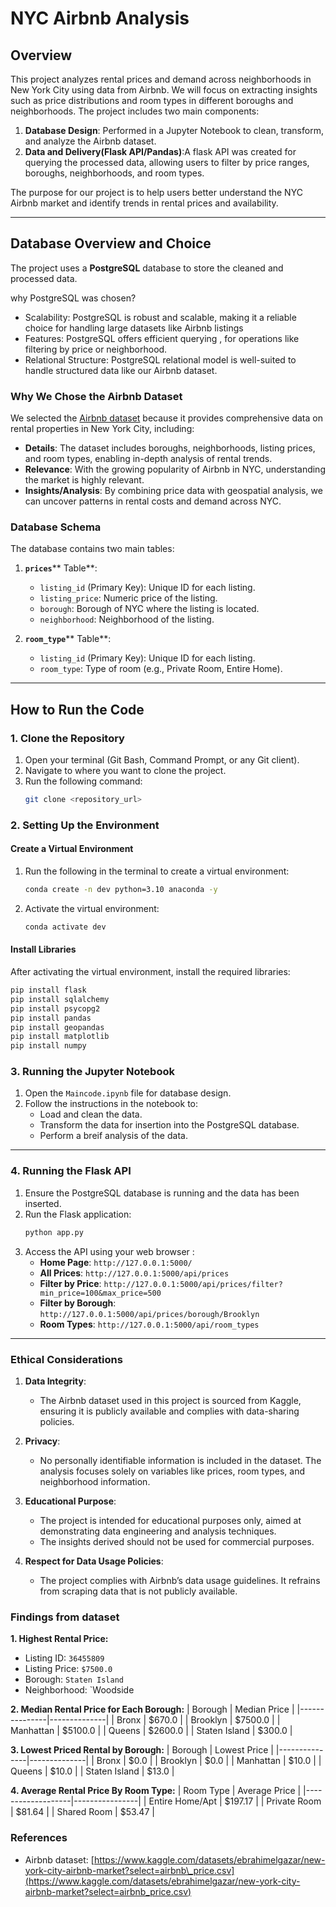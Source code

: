 
# NYC Airbnb Analysis 

## Overview

This project analyzes rental prices and demand across neighborhoods in New York City using data from Airbnb. We will focus on extracting insights such as price distributions and room types in different boroughs and neighborhoods. The project includes two main components:

1. **Database Design**: Performed in a Jupyter Notebook to clean, transform, and analyze the Airbnb dataset.
2. **Data and Delivery(Flask API/Pandas)**:A flask API was created for querying the processed data, allowing users to filter by price ranges, boroughs, neighborhoods, and room types.

The purpose for our project is to help users better understand the NYC Airbnb market and identify trends in rental prices and availability.

---

## Database Overview and Choice

The project uses a **PostgreSQL** database to store the cleaned and processed data.

why PostgreSQL was chosen?

- Scalability: PostgreSQL is robust and scalable, making it a reliable choice for handling large datasets like Airbnb listings
- Features: PostgreSQL offers efficient querying , for operations like filtering by price or neighborhood.
- Relational Structure: PostgreSQL relational model is well-suited to handle structured data  like our Airbnb dataset.



### Why We Chose the Airbnb Dataset

We selected the [Airbnb dataset](https://www.kaggle.com/datasets/ebrahimelgazar/new-york-city-airbnb-market?select=airbnb_price.csv) because it provides comprehensive data on rental properties in New York City, including:

- **Details**: The dataset includes boroughs, neighborhoods, listing prices, and room types, enabling in-depth analysis of rental trends.
- **Relevance**: With the growing popularity of Airbnb in NYC, understanding the market is highly relevant.
- **Insights/Analysis**: By combining price data with geospatial analysis, we can uncover patterns in rental costs and demand across NYC.

### Database Schema

The database contains two main tables:

1. **`prices`**** Table**:

   - `listing_id` (Primary Key): Unique ID for each listing.
   - `listing_price`: Numeric price of the listing.
   - `borough`: Borough of NYC where the listing is located.
   - `neighborhood`: Neighborhood of the listing.

2. **`room_type`**** Table**:

   - `listing_id` (Primary Key): Unique ID for each listing.
   - `room_type`: Type of room (e.g., Private Room, Entire Home).

---

## How to Run the Code

### 1. Clone the Repository

1. Open your terminal (Git Bash, Command Prompt, or any Git client).
2. Navigate to where you want to clone the project.
3. Run the following command:
   ```bash
   git clone <repository_url>
   ```

### 2. Setting Up the Environment

#### **Create a Virtual Environment**

1. Run the following in the terminal to create a virtual environment:
   ```bash
   conda create -n dev python=3.10 anaconda -y
   ```
2. Activate the virtual environment:
     ```bash
     conda activate dev
     ```
   

#### **Install Libraries**

After activating the virtual environment, install the required libraries:

```bash
pip install flask
pip install sqlalchemy
pip install psycopg2
pip install pandas
pip install geopandas
pip install matplotlib
pip install numpy
```

### 3. Running the Jupyter Notebook

1. Open the `Maincode.ipynb` file for database design.
2. Follow the instructions in the notebook to:
   - Load and clean the data.
   - Transform the data for insertion into the PostgreSQL database.
   - Perform a breif analysis of the data.

---

### 4. Running the Flask API

1. Ensure the PostgreSQL database is running and the data has been inserted.
2. Run the Flask application:
   ```bash
   python app.py
   ```
3. Access the API  using your web browser :
   - **Home Page**: `http://127.0.0.1:5000/`
   - **All Prices**: `http://127.0.0.1:5000/api/prices`
   - **Filter by Price**: `http://127.0.0.1:5000/api/prices/filter?min_price=100&max_price=500`
   - **Filter by Borough**: `http://127.0.0.1:5000/api/prices/borough/Brooklyn`
   - **Room Types**: `http://127.0.0.1:5000/api/room_types`


---

### Ethical Considerations

1. **Data Integrity**:
   - The Airbnb dataset used in this project is sourced from Kaggle, ensuring it is publicly available and complies with data-sharing policies.

2. **Privacy**:
   - No personally identifiable information  is included in the dataset. The analysis focuses solely on variables like prices, room types, and neighborhood information.

3. **Educational Purpose**:
   - The project is intended for educational purposes only, aimed at demonstrating data engineering and analysis techniques.
   - The insights derived should not be used for commercial purposes.

4. **Respect for Data Usage Policies**:
   - The project complies with Airbnb’s data usage guidelines. It refrains from scraping data that is not publicly available.


### Findings from dataset

**1. Highest Rental Price:**
- Listing ID: `36455809`
- Listing Price: `$7500.0`
- Borough: `Staten Island`
- Neighborhood: `Woodside

**2. Median Rental Price for Each Borough:**
| Borough       | Median Price |
|---------------|--------------|
| Bronx         | $670.0       |
| Brooklyn      | $7500.0      |
| Manhattan     | $5100.0      |
| Queens        | $2600.0      |
| Staten Island | $300.0       |

**3. Lowest Priced Rental by Borough:**
| Borough       | Lowest Price |
|---------------|--------------|
| Bronx         | $0.0         |
| Brooklyn      | $0.0         |
| Manhattan     | $10.0        |
| Queens        | $10.0        |
| Staten Island | $13.0        |

**4. Average Rental Price By Room Type:**
| Room Type         | Average Price |
|-------------------|----------------|
| Entire Home/Apt   | $197.17        |
| Private Room      | $81.64         |
| Shared Room       | $53.47         |


### References

- Airbnb dataset: [https://www.kaggle.com/datasets/ebrahimelgazar/new-york-city-airbnb-market?select=airbnb\_price.csv](https://www.kaggle.com/datasets/ebrahimelgazar/new-york-city-airbnb-market?select=airbnb_price.csv)



